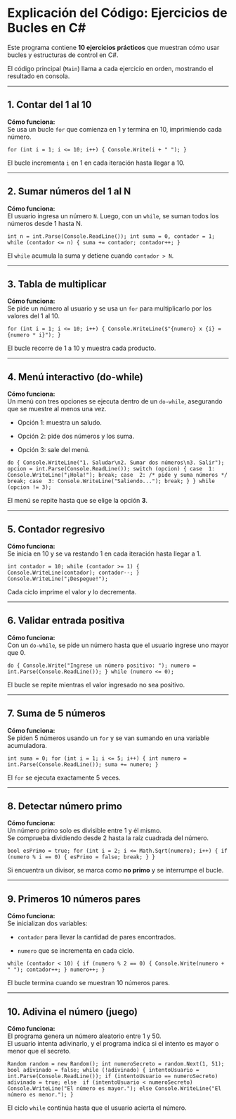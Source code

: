 #  Explicación del Código: Ejercicios de Bucles en C#

Este programa contiene **10 ejercicios prácticos** que muestran cómo usar bucles y estructuras de control en C#.

El código principal (`Main`) llama a cada ejercicio en orden, mostrando el resultado en consola.

----------

##  1. Contar del 1 al 10

**Cómo funciona:**  
Se usa un bucle `for` que comienza en 1 y termina en 10, imprimiendo cada número.

`for (int i = 1; i <= 10; i++)
{
    Console.Write(i + " ");
}` 

 El bucle incrementa `i` en 1 en cada iteración hasta llegar a 10.

----------

##  2. Sumar números del 1 al N

**Cómo funciona:**  
El usuario ingresa un número `N`. Luego, con un `while`, se suman todos los números desde 1 hasta N.

`int n = int.Parse(Console.ReadLine()); int suma = 0, contador = 1; while (contador <= n)
{
    suma += contador;
    contador++;
}` 

 El `while` acumula la suma y detiene cuando `contador > N`.

----------

##  3. Tabla de multiplicar

**Cómo funciona:**  
Se pide un número al usuario y se usa un `for` para multiplicarlo por los valores del 1 al 10.

`for (int i = 1; i <= 10; i++)
{
    Console.WriteLine($"{numero} x {i} = {numero * i}");
}` 

 El bucle recorre de 1 a 10 y muestra cada producto.

----------

##  4. Menú interactivo (do-while)

**Cómo funciona:**  
Un menú con tres opciones se ejecuta dentro de un `do-while`, asegurando que se muestre al menos una vez.

-   Opción 1: muestra un saludo.
    
-   Opción 2: pide dos números y los suma.
    
-   Opción 3: sale del menú.
    

`do {
    Console.WriteLine("1. Saludar\n2. Sumar dos números\n3. Salir");
    opcion = int.Parse(Console.ReadLine()); switch (opcion)
    { case  1: Console.WriteLine("¡Hola!"); break; case  2: /* pide y suma números */  break; case  3: Console.WriteLine("Saliendo..."); break;
    }
} while (opcion != 3);` 

 El menú se repite hasta que se elige la opción **3**.

----------

##  5. Contador regresivo

**Cómo funciona:**  
Se inicia en 10 y se va restando 1 en cada iteración hasta llegar a 1.

`int contador = 10; while (contador >= 1)
{
    Console.WriteLine(contador);
    contador--;
}
Console.WriteLine("¡Despegue!");` 

 Cada ciclo imprime el valor y lo decrementa.

----------

##  6. Validar entrada positiva

**Cómo funciona:**  
Con un `do-while`, se pide un número hasta que el usuario ingrese uno mayor que 0.

`do {
    Console.Write("Ingrese un número positivo: ");
    numero = int.Parse(Console.ReadLine());
} while (numero <= 0);` 

El bucle se repite mientras el valor ingresado no sea positivo.

----------

##  7. Suma de 5 números

**Cómo funciona:**  
Se piden 5 números usando un `for` y se van sumando en una variable acumuladora.

`int suma = 0; for (int i = 1; i <= 5; i++)
{ int numero = int.Parse(Console.ReadLine());
    suma += numero;
}` 

 El `for` se ejecuta exactamente 5 veces.

----------

##  8. Detectar número primo

**Cómo funciona:**  
Un número primo solo es divisible entre 1 y él mismo.  
Se comprueba dividiendo desde 2 hasta la raíz cuadrada del número.

`bool esPrimo = true; for (int i = 2; i <= Math.Sqrt(numero); i++)
{ if (numero % i == 0)
    {
        esPrimo = false; break;
    }
}` 

 Si encuentra un divisor, se marca como **no primo** y se interrumpe el bucle.

----------

##  9. Primeros 10 números pares

**Cómo funciona:**  
Se inicializan dos variables:

-   `contador` para llevar la cantidad de pares encontrados.
    
-   `numero` que se incrementa en cada ciclo.
    

`while (contador < 10)
{ if (numero % 2 == 0)
    {
        Console.Write(numero + " ");
        contador++;
    }
    numero++;
}` 

 El bucle termina cuando se muestran 10 números pares.

----------

##  10. Adivina el número (juego)

**Cómo funciona:**  
El programa genera un número aleatorio entre 1 y 50.  
El usuario intenta adivinarlo, y el programa indica si el intento es mayor o menor que el secreto.

`Random random = new Random(); int numeroSecreto = random.Next(1, 51); bool adivinado = false; while (!adivinado)
{
    intentoUsuario = int.Parse(Console.ReadLine()); if (intentoUsuario == numeroSecreto)
        adivinado = true; else  if (intentoUsuario < numeroSecreto)
        Console.WriteLine("El número es mayor."); else Console.WriteLine("El número es menor.");
}` 

 El ciclo `while` continúa hasta que el usuario acierta el número.
